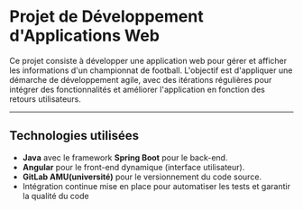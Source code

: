 # Projet de Développement d'Applications Web

Ce projet consiste à développer une application web pour gérer et afficher les informations d'un championnat de football.
L'objectif est d'appliquer une démarche de développement agile, avec des itérations régulières pour intégrer des fonctionnalités et améliorer l'application en fonction des retours utilisateurs.

---

## Technologies utilisées

- **Java** avec le framework **Spring Boot** pour le back-end.
- **Angular** pour le front-end dynamique (interface utilisateur).
- **GitLab AMU(université)** pour le versionnement du code source.
- Intégration continue mise en place pour automatiser les tests et garantir la qualité du code
